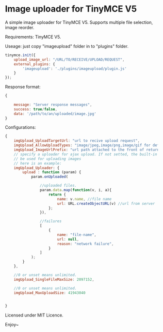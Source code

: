 # Image uploader for TinyMCE V5

A simple image uploader for TinyMCE V5. Supports multiple file selection, image reorder.

Requirements: TinyMCE V5.

Useage: just copy "imageupload" folder in to "plugins" folder.

```javascript
tinymce.init({
    upload_image_url: "/URL/TO/RECEIVE/UPLOAD/REQUEST",
    external_plugins: {
        'imageupload': './plugins/imageupload/plugin.js'
    }
});
```

Response format:
```javascript
{
	
	message: "Server response messages",
	success: true/false,
	data: '/path/to/an/uploaded/image.jpg'
}
```

Configurations:
```javascript
{
	imgUpload_UploadTargetUrl: "url to recive upload request",
	imgUpload_AllowUploadTypes: "image/jpeg,image/png,image/gif for default.",
	imgUpload_ImageUrlPrefix: "url path attached to the front of returned url path",
	// specify a uploader for ajax upload. If not setted, the built-in ajax uploader will
	// be used for uploading images
	// here is an example:
	imgUpload_Uploader: { 
		upload : function (param) {
			param.onUploaded(

				//uploaded files.
				param.data.map(function(v, i, a){
					return {
						name: v.name, //file name
						url: URL.createObjectURL(v) //url from server
					};
				}),

				//failures
				[
					{
						name: "file-name",
						url: null,
						reason: "network failure",
					}
				]
			);
		}
	},

	//0 or unset means unlimited.
	imgUpload_SingleFileMaxSize: 2097152,

	//0 or unset means unlimited.
	imgUpload_MaxUploadSize: 41943040

	
}
```

Licensed under MIT Licence.

Enjoy~
